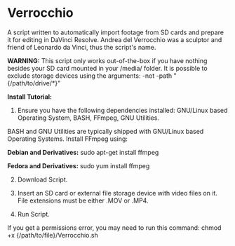 # Verrocchio

A script written to automatically import footage from SD cards and prepare it for editing in DaVinci Resolve.
Andrea del Verrocchio was a sculptor and friend of Leonardo da Vinci, thus the script's name.

**WARNING:** This script only works out-of-the-box if you have nothing besides your SD card mounted in your /media/ folder. It is possible to exclude storage devices using the arguments: -not -path "{/path/to/drive/*}"

**Install Tutorial:**

1. Ensure you have the following dependencies installed: GNU/Linux based Operating System, BASH, FFmpeg, GNU Utilities.

BASH and GNU Utilities are typically shipped with GNU/Linux based Operating Systems. Install FFmpeg using:

  **Debian and Derivatives:** sudo apt-get install ffmpeg
  
  **Fedora and Derivatives:** sudo yum install ffmpeg
  
2. Download Script.

3. Insert an SD card or external file storage device with video files on it. File extensions must be either .MOV or .MP4.

4. Run Script.

  If you get a permissions error, you may need to run this command: chmod +x {/path/to/file}/Verrocchio.sh
